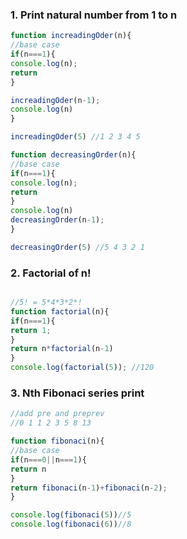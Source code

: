 ### 1. Print natural number from 1 to n

```javascript
function increadingOder(n){
//base case
if(n===1){
console.log(n);
return
}

increadingOder(n-1);
console.log(n)
}

increadingOder(5) //1 2 3 4 5
```

```javascript
function decreasingOrder(n){
//base case
if(n===1){
console.log(n);
return
}
console.log(n)
decreasingOrder(n-1);
}

decreasingOrder(5) //5 4 3 2 1
```


### 2. Factorial of n!

```javascript

//5! = 5*4*3*2*!
function factorial(n){
if(n===1){
return 1;
}
return n*factorial(n-1)
}
console.log(factorial(5)); //120

```

### 3. Nth Fibonaci series print 

```javascript
//add pre and preprev
//0 1 1 2 3 5 8 13

function fibonaci(n){
//base case
if(n===0||n===1){
return n
}
return fibonaci(n-1)+fibonaci(n-2);
}

console.log(fibonaci(5))//5
console.log(fibonaci(6))//8
```













